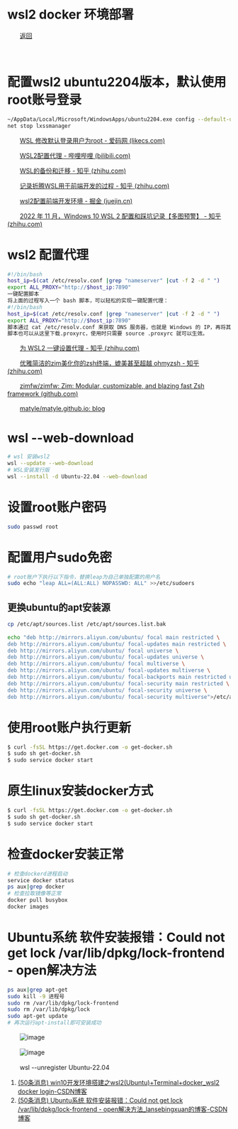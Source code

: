 # wsl2 docker 环境部署

　　[返回](siyuan://blocks/20230704220020-mlenixa)

　　‍

# 配置wsl2 ubuntu2204版本，默认使用root账号登录

```bash
~/AppData/Local/Microsoft/WindowsApps/ubuntu2204.exe config --default-user root
net stop lxssmanager
```

　　[WSL 修改默认登录用户为root - 爱码网 (likecs.com)](https://www.likecs.com/show-308427680.html)

　　[WSL2配置代理 - 哔哩哔哩 (bilibili.com)](https://www.bilibili.com/read/cv22203257/)

　　[WSL的备份和迁移 - 知乎 (zhihu.com)](https://zhuanlan.zhihu.com/p/622706723)

　　[记录折腾WSL用于前端开发的过程 - 知乎 (zhihu.com)](https://zhuanlan.zhihu.com/p/357041079)

　　[wsl2配置前端开发环境 - 掘金 (juejin.cn)](https://juejin.cn/post/7164656035217539102)

　　[2022 年 11 月，Windows 10 WSL 2 配置和踩坑记录【多图预警】 - 知乎 (zhihu.com)](https://zhuanlan.zhihu.com/p/583002945?utm_id=0&wd=&eqid=dfda4f13000f82bb0000000364716425)

# wsl2 配置代理

```bash
#!/bin/bash
host_ip=$(cat /etc/resolv.conf |grep "nameserver" |cut -f 2 -d " ")
export ALL_PROXY="http://$host_ip:7890"
一键配置脚本
将上面的过程写入一个 bash 脚本，可以轻松的实现一键配置代理：
#!/bin/bash
host_ip=$(cat /etc/resolv.conf |grep "nameserver" |cut -f 2 -d " ")
export ALL_PROXY="http://$host_ip:7890"
脚本通过 cat /etc/resolv.conf 来获取 DNS 服务器，也就是 Windows 的 IP，再将其中的 IP 部分截取出来，加上代理客户端的端口（我的是 7890，可以根据自己实际情况修改），使用 export 写入环境变量中。
脚本也可以从这里下载.proxyrc，使用时只需要 source .proxyrc 就可以生效。
```

　　[为 WSL2 一键设置代理 - 知乎 (zhihu.com)](https://zhuanlan.zhihu.com/p/153124468)

　　[优雅简洁的zim美化你的zsh终端，媲美甚至超越 ohmyzsh - 知乎 (zhihu.com)](https://zhuanlan.zhihu.com/p/563433955)

　　[zimfw/zimfw: Zim: Modular, customizable, and blazing fast Zsh framework (github.com)](https://github.com/zimfw/zimfw#uninstalling)

　　[matyle/matyle.github.io: blog](https://github.com/matyle/matyle.github.io)

# wsl --web-download

```bash
# wsl 安装wsl2
wsl --update --web-download
# WSL安装发行版
wsl --install -d Ubuntu-22.04 --web-download
```

# 设置root账户密码

```bash
sudo passwd root
```

# 配置用户sudo免密

```bash
# root账户下执行以下指令，替换leap为自己单独配置的用户名
sudo echo "leap ALL=(ALL:ALL) NOPASSWD: ALL" >>/etc/sudoers
```

## 更换ubuntu的apt安装源

```bash
cp /etc/apt/sources.list /etc/apt/sources.list.bak
 
echo "deb http://mirrors.aliyun.com/ubuntu/ focal main restricted \
deb http://mirrors.aliyun.com/ubuntu/ focal-updates main restricted \
deb http://mirrors.aliyun.com/ubuntu/ focal universe \
deb http://mirrors.aliyun.com/ubuntu/ focal-updates universe \
deb http://mirrors.aliyun.com/ubuntu/ focal multiverse \
deb http://mirrors.aliyun.com/ubuntu/ focal-updates multiverse \
deb http://mirrors.aliyun.com/ubuntu/ focal-backports main restricted universe multiverse \
deb http://mirrors.aliyun.com/ubuntu/ focal-security main restricted \
deb http://mirrors.aliyun.com/ubuntu/ focal-security universe \
deb http://mirrors.aliyun.com/ubuntu/ focal-security multiverse">/etc/apt/sources.list
```

# 使用root账户执行更新

```bash
$ curl -fsSL https://get.docker.com -o get-docker.sh
$ sudo sh get-docker.sh
$ sudo service docker start
```

# 原生linux安装docker方式

```bash
$ curl -fsSL https://get.docker.com -o get-docker.sh
$ sudo sh get-docker.sh
$ sudo service docker start
```

# 检查docker安装正常

```bash
# 检查dockerd进程启动
service docker status
ps aux|grep docker
# 检查拉取镜像等正常
docker pull busybox
docker images
```

# Ubuntu系统 软件安装报错：Could not get lock /var/lib/dpkg/lock-frontend - open解决方法

```bash
ps aux|grep apt-get
sudo kill -9 进程号
sudo rm /var/lib/dpkg/lock-frontend
sudo rm /var/lib/dpkg/lock
sudo apt-get update
# 再次运行apt-install即可安装成功
```

　　​![image](image-20230705092723-qsy38nn.png)​

　　​![image](image-20230705092729-nhwadz9.png)​

　　wsl --unregister Ubuntu-22.04

1. [(50条消息) win10开发环境搭建之wsl2(Ubuntu)+Terminal+docker_wsl2 docker login-CSDN博客](https://blog.csdn.net/mp9105/article/details/123436429)
2. [(50条消息) Ubuntu系统 软件安装报错：Could not get lock /var/lib/dpkg/lock-frontend - open解决方法_lansebingxuan的博客-CSDN博客](https://blog.csdn.net/lansebingxuan/article/details/127084441)
